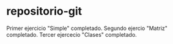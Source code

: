 # repositorio-git

Primer ejercicio "Simple" completado.
Segundo ejercio "Matriz" completado.
Tercer ejercecio "Clases" completado.
